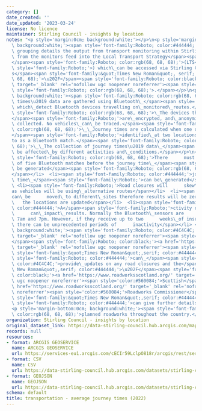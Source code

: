 ```yaml
---
category: []
date_created: ''
date_updated: '2023-03-24'
license: No licence
maintainer: Stirling Council - insights by location
notes: "<p style='margin:0cm; background:white;'></p>\n<p style='margin-bottom:0cm;\
  \ background:white;'><span style='font-family:Roboto; color:#444444;'>This dataset\
  \ grouping details the output from transport monitoring within Stirling.\_Outputs\
  \ from the monitors feed into the Local Transport Strategy</span><span style='font-family:Roboto;'>\_\
  </span><span style='font-family:Roboto; color:rgb(68, 68, 68);'>(LTS</span><span\
  \ style='font-family:Roboto;'>) which\_can be accessed via Stirling Council\u2019\
  s</span><span style='font-family:&quot;Times New Roman&quot;, serif; color:rgb(68,\
  \ 68, 68);'>\u202F</span><span style='font-family:Roboto; color:black;'><a href='https://www.stirling.gov.uk/roads-transport-streets/environment-friendly-transport/local-transport-strategy-documents/'\
  \ target='_blank' rel='nofollow ugc noopener noreferrer'><span style='color:#560084;'>website</span></a></span><span\
  \ style='font-family:Roboto; color:rgb(68, 68, 68);'>.</span></p>\n<p style='margin-bottom:0cm;\
  \ background:white;'><span style='font-family:Roboto; color:rgb(68, 68, 68);'>Journey\
  \ times\u2019 data are gathered using Bluetooth\_</span><span style='font-family:Roboto;'>sensors\
  \ which\_detect Bluetooth devices travelling on\_monitored\_routes.</span><span\
  \ style='font-family:Roboto; color:rgb(68, 68, 68);'>\_The devices that are used\_\
  </span><span style='font-family:Roboto;'>are\_encrypted, and\_anonymise any data\
  \ collected. No vehicles\_can\_be traced.</span><span style='font-family:Roboto;\
  \ color:rgb(68, 68, 68);'>\_\_Journey times are calculated when one device is\_\
  </span><span style='font-family:Roboto;'>identified\_at two locations, this is referred\_\
  to as a Bluetooth match.</span><span style='font-family:Roboto; color:rgb(68, 68,\
  \ 68);'>\_\_The collection of journey times\u2019 data\_</span><span style='font-family:Roboto;'>can\
  \ be affected\_by different activities and\_conditions.</span></p>\n<ul><li><span\
  \ style='font-family:Roboto; color:rgb(68, 68, 68);'>There      must be a minimum\
  \ of five Bluetooth matches before the journey time\_</span><span style='font-family:Roboto;'>can\
  \ be generated</span><span style='font-family:Roboto; color:rgb(68, 68, 68);'>\_\
  </span></li>  <li><span style='font-family:Roboto; color:#444444;'>journey     \
  \ time\_</span><span style='font-family:Roboto;'>can be\_generated</span></li> \
  \ <li><span style='font-family:Roboto;'>Road closures will      skew\_outputs\_\
  as vehicles will be using\_alternative routes</span></li>  <li><span style='font-family:Roboto;'>Sensors\_\
  can\_be      moved\_to different\_sites therefore results will be zero until   \
  \   the locations are updated</span></li>  <li><span style='font-family:Roboto;\
  \ color:#444444;'>A</span><span style='font-family:Roboto;'>ctivity of the sensors\
  \      can\_impact\_results. Normally the Bluetooth\_sensors are      active between\
  \ 7am and 7pm. However, if they receive up to two      weeks\_of insufficient sunlight\
  \ there can be unprecedented periods of      inactivity</span></li> </ul>\n<p style='margin-bottom:0cm;\
  \ background:white;'><span style='font-family:Roboto; color:#4C4C4C;'><a href='https://trafficscotland.org/'\
  \ target='_blank' rel='nofollow ugc noopener noreferrer'><span style='color:#560084;'>Traffic</span></a>\_\
  </span><span style='font-family:Roboto; color:black;'><a href='https://trafficscotland.org/'\
  \ target='_blank' rel='nofollow ugc noopener noreferrer'><span style='color:#560084;'>Scotland</span></a></span><span\
  \ style='font-family:&quot;Times New Roman&quot;,serif; color:#444444;'>\u202F</span><span\
  \ style='font-family:Roboto; color:#444444;'>can\_</span><span style='font-family:Roboto;\
  \ color:#4C4C4C;'>provide\_updates on any road closures and the</span><span style='font-family:&quot;Times\
  \ New Roman&quot;,serif; color:#444444;'>\u202F</span><span style='font-family:Roboto;\
  \ color:black;'><a href='https://www.roadworksscotland.org/' target='_blank' rel='nofollow\
  \ ugc noopener noreferrer'><span style='color:#560084;'>Scottish</span></a>\_<a\
  \ href='https://www.roadworksscotland.org/' target='_blank' rel='nofollow ugc noopener\
  \ noreferrer'><span style='color:#560084;'>Roadworks Commissioner</span></a></span><span\
  \ style='font-family:&quot;Times New Roman&quot;,serif; color:#444444;'>\u202F</span><span\
  \ style='font-family:Roboto; color:#444444;'>can give further details on any</span></p>\n\
  <p style='margin-bottom:0cm; background:white;'><span style='font-family:Roboto;\
  \ color:rgb(68, 68, 68);'>planned roadworks throughout the country.</span></p>"
organization: Stirling Council - insights by location
original_dataset_link: https://data-stirling-council.hub.arcgis.com/maps/stirling-council::transportation-average-journey-times-2022
records: null
resources:
- format: ARCGIS GEOSERVICE
  name: ARCGIS GEOSERVICE
  url: https://services-eu1.arcgis.com/cECIr59LclpO818r/arcgis/rest/services/transport%20infrastructure%20-%20average%20journey%20times%20(2022)/FeatureServer/0
- format: CSV
  name: CSV
  url: https://data-stirling-council.hub.arcgis.com/datasets/stirling-council::transportation-average-journey-times-2022.csv?outSR=%7B%22latestWkid%22%3A3857%2C%22wkid%22%3A102100%7D
- format: GEOJSON
  name: GEOJSON
  url: https://data-stirling-council.hub.arcgis.com/datasets/stirling-council::transportation-average-journey-times-2022.geojson?outSR=%7B%22latestWkid%22%3A3857%2C%22wkid%22%3A102100%7D
schema: default
title: transportation - average journey times (2022)
---
```

